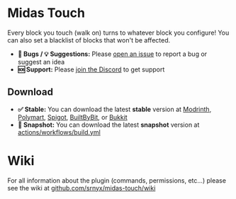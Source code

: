 # Midas Touch

Every block you touch (walk on) turns to whatever block you configure! You can also set a blacklist of blocks that won't be affected.

- **🐛 Bugs / 💡 Suggestions:** Please [open an issue](https://github.com/srnyx/midas-touch/issues/new/choose) to report a bug or suggest an idea
- **🆘 Support:** Please [join the Discord](https://srnyx.xyz/discord) to get support

## Download

- **✅ Stable:** You can download the latest **stable** version at [Modrinth](https://modrinth.com/plugin/midas-touch), [Polymart](https://polymart.org/resource/####), [Spigot](https://spigotmc.org/resources/######), [BuiltByBit](https://builtbybit.com/resources/#####), or [Bukkit](https://dev.bukkit.org/projects/midass-touch)
- **🚧 Snapshot:** You can download the latest **snapshot** version at [actions/workflows/build.yml](https://github.com/srnyx/midas-touch/actions/workflows/build.yml)

# Wiki

For all information about the plugin (commands, permissions, etc...) please see the wiki at [github.com/srnyx/midas-touch/wiki](https://github.com/srnyx/midas-touch/wiki)
